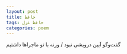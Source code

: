 ```yaml
---
layout: post
title: حافظ
tags: حافظ غزل
categories: poem
---
```


گفت‌و‌گو آیین درویشی نبود / ورنه با تو ماجراها داشتیم
